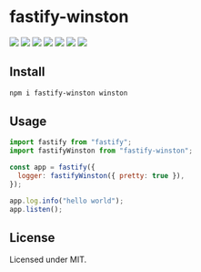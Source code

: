 # fastify-winston

![](https://img.shields.io/badge/module_type-ESM_only-brightgreen)
[![](https://img.shields.io/npm/v/fastify-winston)](https://www.npmjs.com/package/fastify-winston)
![](https://img.shields.io/node/v/fastify-winston)
![](https://img.shields.io/npm/dependency-version/fastify-winston/peer/fastify)
![](https://img.shields.io/npm/dependency-version/fastify-winston/peer/winston)
![](https://img.shields.io/npm/types/fastify-winston)
![](https://img.shields.io/npm/l/fastify-winston)

## Install

```bash
npm i fastify-winston winston
```

## Usage

```js
import fastify from "fastify";
import fastifyWinston from "fastify-winston";

const app = fastify({
  logger: fastifyWinston({ pretty: true }),
});

app.log.info("hello world");
app.listen();
```

## License

Licensed under MIT.

